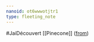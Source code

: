 ```yaml
---
nanoid: ot6wwwotjtr1
type: fleeting_note
---
```

#JaiDécouvert [[Pinecone]] ([from](https://typesense.org/))
